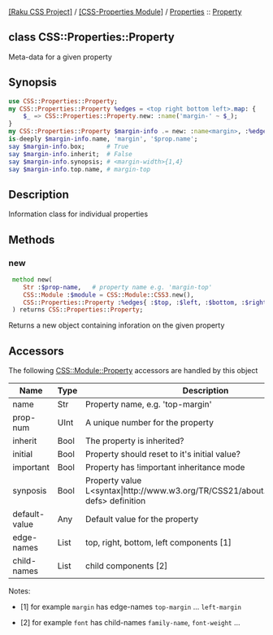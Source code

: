 [[Raku CSS Project]](https://css-raku.github.io)
 / [[CSS-Properties Module]](https://css-raku.github.io/CSS-Properties-raku)
 / [Properties](https://css-raku.github.io/CSS-Properties-raku/Properties)
 :: [Property](https://css-raku.github.io/CSS-Properties-raku/Properties/Property)

class CSS::Properties::Property
-------------------------------

Meta-data for a given property

Synopsis
--------

```raku
use CSS::Properties::Property;
my CSS::Properties::Property %edges = <top right bottom left>.map: {
    $_ => CSS::Properties::Property.new: :name('margin-' ~ $_);
}
my CSS::Properties::Property $margin-info .= new: :name<margin>, :%edges;
is-deeply $margin-info.name, 'margin', '$prop.name';
say $margin-info.box;      # True
say $margin-info.inherit;  # False
say $margin-info.synopsis; # <margin-width>{1,4}
say $margin-info.top.name, # margin-top
```

Description
-----------

Information class for individual properties

Methods
-------

### new

```raku
 method new(
    Str :$prop-name,   # property name e.g. 'margin-top'
    CSS::Module :$module = CSS::Module::CSS3.new(), 
    CSS::Properties::Property :%edges{ :$top, :$left, :$bottom, :$right},
 ) returns CSS::Properties::Property;
```

Returns a new object containing inforation on the given property

Accessors
---------

The following [CSS::Module::Property](https://css-raku.github.io/CSS-Module-raku) accessors are handled by this object

<table class="pod-table">
<thead><tr>
<th>Name</th> <th>Type</th> <th>Description</th>
</tr></thead>
<tbody>
<tr> <td>name</td> <td>Str</td> <td>Property name, e.g. &#39;top-margin&#39;</td> </tr> <tr> <td>prop-num</td> <td>UInt</td> <td>A unique number for the property</td> </tr> <tr> <td>inherit</td> <td>Bool</td> <td>The property is inherited?</td> </tr> <tr> <td>initial</td> <td>Bool</td> <td>Property should reset to it&#39;s initial value?</td> </tr> <tr> <td>important</td> <td>Bool</td> <td>Property has !important inheritance mode</td> </tr> <tr> <td>synposis</td> <td>Bool</td> <td>Property value L&lt;syntax|http://www.w3.org/TR/CSS21/about.html#property-defs&gt; definition</td> </tr> <tr> <td>default-value</td> <td>Any</td> <td>Default value for the property</td> </tr> <tr> <td>edge-names</td> <td>List</td> <td>top, right, bottom, left components [1]</td> </tr> <tr> <td>child-names</td> <td>List</td> <td>child components [2]</td> </tr>
</tbody>
</table>

Notes:

  * [1] for example `margin` has edge-names `top-margin` ... `left-margin`

  * [2] for example `font` has child-names `family-name`, `font-weight` ...

